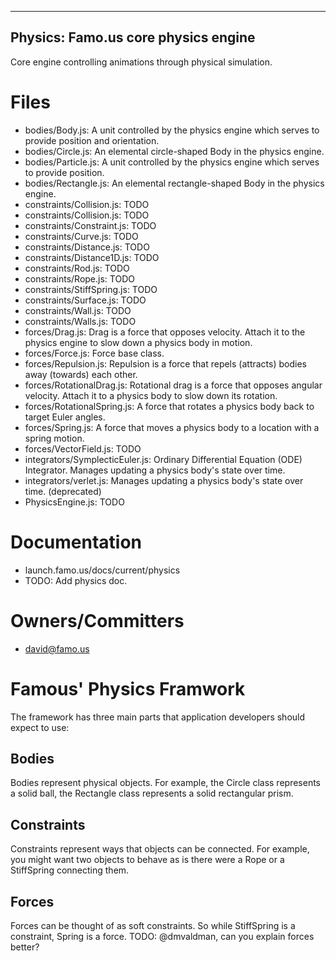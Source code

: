 -----------------------------------
Physics: Famo.us core physics engine
-----------------------------------

Core engine controlling animations through physical simulation.

# Files
- bodies/Body.js: A unit controlled by the physics engine which serves to provide position and orientation.
- bodies/Circle.js: An elemental circle-shaped Body in the physics engine.
- bodies/Particle.js:  A unit controlled by the physics engine which serves to provide position.
- bodies/Rectangle.js: An elemental rectangle-shaped Body in the physics engine.
- constraints/Collision.js: TODO
- constraints/Collision.js: TODO
- constraints/Constraint.js: TODO
- constraints/Curve.js: TODO
- constraints/Distance.js: TODO
- constraints/Distance1D.js: TODO
- constraints/Rod.js: TODO
- constraints/Rope.js: TODO
- constraints/StiffSpring.js: TODO
- constraints/Surface.js: TODO
- constraints/Wall.js: TODO
- constraints/Walls.js: TODO
- forces/Drag.js: Drag is a force that opposes velocity.
    Attach it to the physics engine to slow down a physics body in motion.
- forces/Force.js: Force base class.
- forces/Repulsion.js: Repulsion is a force that repels (attracts) bodies away (towards) each other.
- forces/RotationalDrag.js:  Rotational drag is a force that opposes angular velocity.
    Attach it to a physics body to slow down its rotation.
- forces/RotationalSpring.js:  A force that rotates a physics body back to target Euler angles.
- forces/Spring.js: A force that moves a physics body to a location with a spring motion.
- forces/VectorField.js: TODO
- integrators/SymplecticEuler.js:  Ordinary Differential Equation (ODE) Integrator.
  Manages updating a physics body's state over time.
- integrators/verlet.js:  Manages updating a physics body's state over time. (deprecated)
- PhysicsEngine.js: TODO

# Documentation
- launch.famo.us/docs/current/physics
- TODO: Add physics doc.

# Owners/Committers
- david@famo.us



Famous' Physics Framwork
==================
The framework has three main parts that application developers should expect to use:

Bodies
----------
Bodies represent physical objects. For example, the Circle class represents a solid ball, the Rectangle class represents a solid rectangular prism.

Constraints
---------
Constraints represent ways that objects can be connected. For example, you might want two objects to behave as is there were a Rope or a StiffSpring connecting them.

Forces
---------
Forces can be thought of as soft constraints. So while StiffSpring is a constraint, Spring is a force. TODO: @dmvaldman, can you explain forces better?
